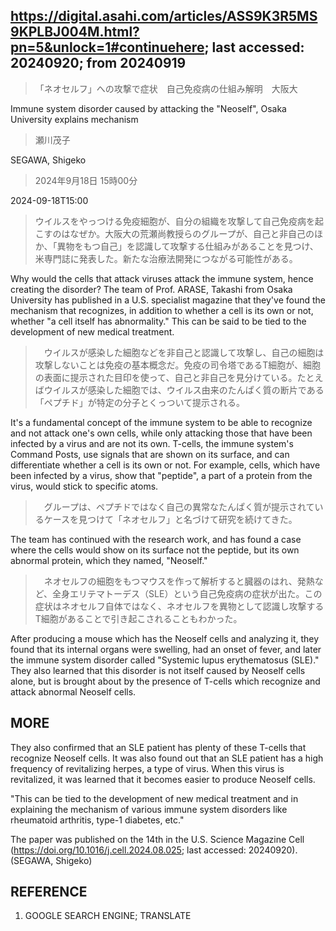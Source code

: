## https://digital.asahi.com/articles/ASS9K3R5MS9KPLBJ004M.html?pn=5&unlock=1#continuehere; last accessed: 20240920; from 20240919

> 「ネオセルフ」への攻撃で症状　自己免疫病の仕組み解明　大阪大

Immune system disorder caused by attacking the "Neoself", Osaka University explains mechanism

> 瀬川茂子

SEGAWA, Shigeko

> 2024年9月18日 15時00分

2024-09-18T15:00

> ウイルスをやっつける免疫細胞が、自分の組織を攻撃して自己免疫病を起こすのはなぜか。大阪大の荒瀬尚教授らのグループが、自己と非自己のほか、「異物をもつ自己」を認識して攻撃する仕組みがあることを見つけ、米専門誌に発表した。新たな治療法開発につながる可能性がある。

Why would the cells that attack viruses attack the immune system, hence creating the disorder? The team of Prof. ARASE, Takashi from Osaka University has published in a U.S. specialist magazine that they've found the mechanism that recognizes, in addition to whether a cell is its own or not, whether "a cell itself has abnormality." This can be said to be tied to the development of new medical treatment. 

>　ウイルスが感染した細胞などを非自己と認識して攻撃し、自己の細胞は攻撃しないことは免疫の基本概念だ。免疫の司令塔であるT細胞が、細胞の表面に提示された目印を使って、自己と非自己を見分けている。たとえばウイルスが感染した細胞では、ウイルス由来のたんぱく質の断片である「ペプチド」が特定の分子とくっついて提示される。

It's a fundamental concept of the immune system to be able to recognize and not attack one's own cells, while only attacking those that have been infected by a virus and are not its own. T-cells, the immune system's Command Posts, use signals that are shown on its surface, and can differentiate whether a cell is its own or not. For example, cells, which have been infected by a virus, show that "peptide", a part of a protein from the virus, would stick to specific atoms.

>　グループは、ペプチドではなく自己の異常なたんぱく質が提示されているケースを見つけて「ネオセルフ」と名づけて研究を続けてきた。

The team has continued with the research work, and has found a case where the cells would show on its surface not the peptide, but its own abnormal protein, which they named, "Neoself."

>　ネオセルフの細胞をもつマウスを作って解析すると臓器のはれ、発熱など、全身エリテマトーデス（SLE）という自己免疫病の症状が出た。この症状はネオセルフ自体ではなく、ネオセルフを異物として認識し攻撃するT細胞があることで引き起こされることもわかった。

After producing a mouse which has the Neoself cells and analyzing it, they found that its internal organs were swelling, had an onset of fever, and later the immune system disorder called "Systemic lupus erythematosus (SLE)." They also learned that this disorder is not itself caused by Neoself cells alone, but is brought about by the presence of T-cells which recognize and attack abnormal Neoself cells.

## MORE

They also confirmed that an SLE patient has plenty of these T-cells that recognize Neoself cells. It was also found out that an SLE patient has a high frequency of revitalizing herpes, a type of virus. When this virus is revitalized, it was learned that it becomes easier to produce Neoself cells.

"This can be tied to the development of new medical treatment and in explaining the mechanism of various immune system disorders like rheumatoid arthritis, type-1 diabetes, etc."

The paper was published on the 14th in the U.S. Science Magazine Cell (https://doi.org/10.1016/j.cell.2024.08.025; last accessed: 20240920). (SEGAWA, Shigeko) 

## REFERENCE

1) GOOGLE SEARCH ENGINE; TRANSLATE